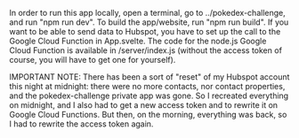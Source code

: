 In order to run this app locally, open a terminal, go to ../pokedex-challenge, and run "npm run dev".
To build the app/website, run "npm run build".
If you want to be able to send data to Hubspot, you have to set up the call to the Google Cloud Function in App.svelte.
The code for the node.js Google Cloud Function is available in /server/index.js (without the access token of course, you will have to get one for yourself).

IMPORTANT NOTE: There has been a sort of "reset" of my Hubspot account this night at midnight: there were no more contacts, nor contact properties, and the pokedex-challenge private app was gone. So I recreated everything on midnight, and I also had to get a new access token and to rewrite it on Google Cloud Functions. But then, on the morning, everything was back, so I had to rewrite the access token again.